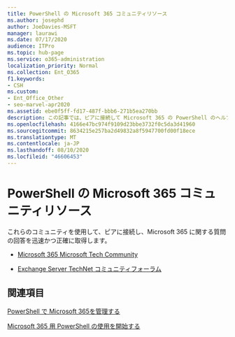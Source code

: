```yaml
---
title: PowerShell の Microsoft 365 コミュニティリソース
ms.author: josephd
author: JoeDavies-MSFT
manager: laurawi
ms.date: 07/17/2020
audience: ITPro
ms.topic: hub-page
ms.service: o365-administration
localization_priority: Normal
ms.collection: Ent_O365
f1.keywords:
- CSH
ms.custom:
- Ent_Office_Other
- seo-marvel-apr2020
ms.assetid: ebe0f5ff-fd17-487f-bbb6-271b5ea270bb
description: この記事では、ピアに接続して Microsoft 365 の PowerShell のヘルプを取得するためのコミュニティリソースを提供します。
ms.openlocfilehash: 4166e47bc974f9109d23bbe3732f0c5da3d41960
ms.sourcegitcommit: 8634215e257ba2d49832a8f5947700fd00f18ece
ms.translationtype: MT
ms.contentlocale: ja-JP
ms.lasthandoff: 08/10/2020
ms.locfileid: "46606453"
---
```

# <a name="microsoft-365-community-resources-for-powershell"></a>PowerShell の Microsoft 365 コミュニティリソース

これらのコミュニティを使用して、ピアに接続し、Microsoft 365 に関する質問の回答を迅速かつ正確に取得します。 
  
- [Microsoft 365 Microsoft Tech Community](https://techcommunity.microsoft.com/t5/microsoft-365/ct-p/microsoft365)
    
- [Exchange Server TechNet コミュニティフォーラム](https://social.technet.microsoft.com/Forums/exchange/home?forum=exchangesvrgeneral)
    
## <a name="see-also"></a>関連項目

[PowerShell で Microsoft 365を管理する](manage-office-365-with-office-365-powershell.md)
  
[Microsoft 365 用 PowerShell の使用を開始する](getting-started-with-office-365-powershell.md)

